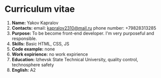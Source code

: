 # Curriculum vitae
1. **Name:** Yakov Kapralov
2. **Contacts:** email: kapralov2310@mail.ru phone number: +79828313285
3. **Purpose:** To be become front-end developer. I'm very purposeful and responsible.
4. **Skills:** Basic HTML, CSS, JS
5. **Code example:** none
6. **Work expirience:** no work expirience
7. **Education:** Izhevsk State Technical University, quality control, technosphere safety
8. **English:** A2